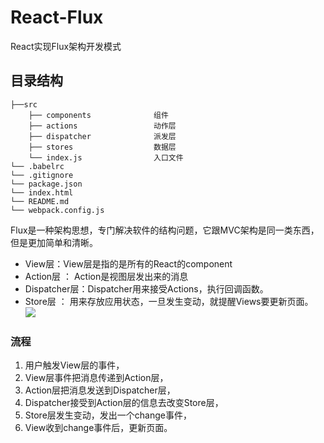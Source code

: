 # React-Flux

React实现Flux架构开发模式
## 目录结构
```
├──src
    ├── components              组件
    ├── actions                 动作层
    ├── dispatcher              派发层
    ├── stores                  数据层
    └── index.js                入口文件
└── .babelrc               
└── .gitignore              
└── package.json 
└── index.html 
└── README.md                  
└── webpack.config.js  
``` 
Flux是一种架构思想，专门解决软件的结构问题，它跟MVC架构是同一类东西，但是更加简单和清晰。
- View层：View层是指的是所有的React的component
- Action层 ： Action是视图层发出来的消息
- Dispatcher层：Dispatcher用来接受Actions，执行回调函数。
- Store层 ： 用来存放应用状态，一旦发生变动，就提醒Views要更新页面。
![](https://user-gold-cdn.xitu.io/2019/3/25/169b4d6a56ee3b0c?w=602&h=174&f=png&s=16756)
### 流程
1. 用户触发View层的事件，
2. View层事件把消息传递到Action层，
3. Action层把消息发送到Dispatcher层，
4. Dispatcher接受到Action层的信息去改变Store层，
5. Store层发生变动，发出一个change事件，
6. View收到change事件后，更新页面。

